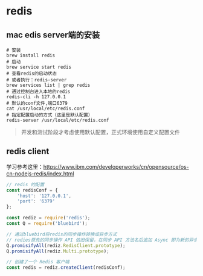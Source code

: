# redis

## mac edis server端的安装
```shell
# 安装
brew install redis
# 启动
brew service start redis
# 查看redis的启动状态
# 或者执行：redis-server
brew services list | grep redis
# 通过控制台进入本地的redis
redis-cli -h 127.0.0.1
# 默认的conf文件,端口6379
cat /usr/local/etc/redis.conf
# 指定配置启动的方式（这里是默认配置）
redis-server /usr/local/etc/redis.conf
```
> 开发和测试阶段才考虑使用默认配置，正式环境使用自定义配置文件

## redis client

学习参考这里：<https://www.ibm.com/developerworks/cn/opensource/os-cn-nodejs-redis/index.html>

```js
// redis 的配置
const redisConf = {
    'host': '127.0.0.1',
    'port': '6379'
};

const rediz = require('redis');
const Q = require('bluebird');

// 通过bluebird将redis的同步操作转换成异步方式
// redies原先的同步操作 API 依旧保留，在同步 API 方法名后追加 Async 即为新的异步 API
Q.promisifyAll(rediz.RedisClient.prototype);
Q.promisifyAll(rediz.Multi.prototype);

// 创建了一个 Redis 客户端
const redis = rediz.createClient(redisConf);
```